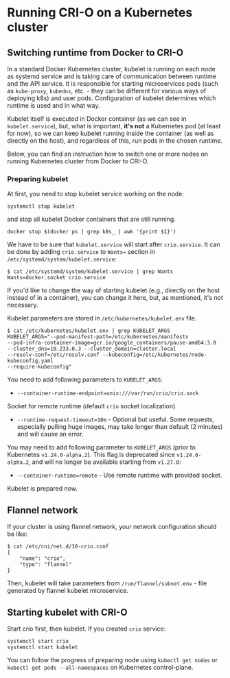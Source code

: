 # Running CRI-O on a Kubernetes cluster

## Switching runtime from Docker to CRI-O

In a standard Docker Kubernetes cluster, kubelet is running on each node as systemd
service and is taking care of communication between runtime and the API service.
It is responsible for starting microservices pods (such as `kube-proxy`, `kubedns`,
etc. - they can be different for various ways of deploying k8s) and user pods.
Configuration of kubelet determines which runtime is used and in what way.

Kubelet itself is executed in Docker container (as we can see in `kubelet.service`),
but, what is important, **it's not** a Kubernetes pod (at least for now),
so we can keep kubelet running inside the container (as well as directly on the host),
and regardless of this, run pods in the chosen runtime.

Below, you can find an instruction how to switch one or more nodes on running
Kubernetes cluster from Docker to CRI-O.

### Preparing kubelet

At first, you need to stop kubelet service working on the node:

```shell
systemctl stop kubelet
```

and stop all kubelet Docker containers that are still running.

```shell
docker stop $(docker ps | grep k8s_ | awk '{print $1}')
```

We have to be sure that `kubelet.service` will start after `crio.service`.
It can be done by adding `crio.service` to `Wants=` section in `/etc/systemd/system/kubelet.service`:

```shell
$ cat /etc/systemd/system/kubelet.service | grep Wants
Wants=docker.socket crio.service
```

If you'd like to change the way of starting kubelet (e.g., directly on the host instead
of in a container), you can change it here, but, as mentioned, it's not necessary.

Kubelet parameters are stored in `/etc/kubernetes/kubelet.env` file.

```shell
$ cat /etc/kubernetes/kubelet.env | grep KUBELET_ARGS
KUBELET_ARGS="--pod-manifest-path=/etc/kubernetes/manifests 
--pod-infra-container-image=gcr.io/google_containers/pause-amd64:3.0 
--cluster_dns=10.233.0.3 --cluster_domain=cluster.local 
--resolv-conf=/etc/resolv.conf --kubeconfig=/etc/kubernetes/node-kubeconfig.yaml
--require-kubeconfig"
```

You need to add following parameters to `KUBELET_ARGS`:

- `--container-runtime-endpoint=unix:///var/run/crio/crio.sock`

Socket for remote runtime (default `crio` socket localization).

- `--runtime-request-timeout=10m` - Optional but useful.
  Some requests, especially pulling huge images, may take longer than
  default (2 minutes) and will cause an error.

You may need to add following parameter to `KUBELET_ARGS` (prior to Kubernetes
`v1.24.0-alpha.2`). This flag is deprecated since `v1.24.0-alpha.2`, and will no
longer be available starting from `v1.27.0`:

- `--container-runtime=remote` - Use remote runtime with provided socket.

Kubelet is prepared now.

## Flannel network

If your cluster is using flannel network, your network configuration should be like:

```shell
$ cat /etc/cni/net.d/10-crio.conf
{
    "name": "crio",
    "type": "flannel"
}
```

Then, kubelet will take parameters from `/run/flannel/subnet.env` - file generated
by flannel kubelet microservice.

## Starting kubelet with CRI-O

Start crio first, then kubelet. If you created `crio` service:

```shell
systemctl start crio
systemctl start kubelet
```

You can follow the progress of preparing node using `kubectl get nodes` or
`kubectl get pods --all-namespaces` on Kubernetes control-plane.
